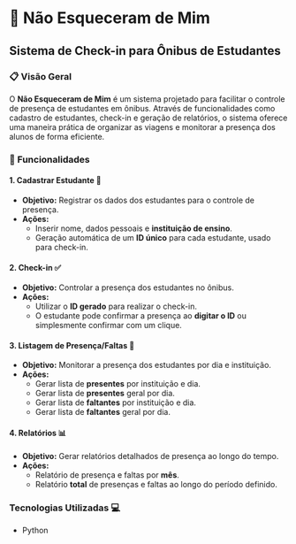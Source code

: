 # 🚌 Não Esqueceram de Mim 
## Sistema de Check-in para Ônibus de Estudantes

### 📋 Visão Geral 
O **Não Esqueceram de Mim** é um sistema projetado para facilitar o controle de presença de estudantes em ônibus. Através de funcionalidades como cadastro de estudantes, check-in e geração de relatórios, o sistema oferece uma maneira prática de organizar as viagens e monitorar a presença dos alunos de forma eficiente.

### 🚀 Funcionalidades 

#### 1. Cadastrar Estudante 📝
- **Objetivo:** Registrar os dados dos estudantes para o controle de presença.
- **Ações:**
  - Inserir nome, dados pessoais e **instituição de ensino**.
  - Geração automática de um **ID único** para cada estudante, usado para check-in.
  
#### 2. Check-in ✅
- **Objetivo:** Controlar a presença dos estudantes no ônibus.
- **Ações:**
  - Utilizar o **ID gerado** para realizar o check-in.
  - O estudante pode confirmar a presença ao **digitar o ID** ou simplesmente confirmar com um clique.

#### 3. Listagem de Presença/Faltas 📅
- **Objetivo:** Monitorar a presença dos estudantes por dia e instituição.
- **Ações:**
  - Gerar lista de **presentes** por instituição e dia.
  - Gerar lista de **presentes** geral por dia.
  - Gerar lista de **faltantes** por instituição e dia.
  - Gerar lista de **faltantes** geral por dia.

#### 4. Relatórios 📊
- **Objetivo:** Gerar relatórios detalhados de presença ao longo do tempo.
- **Ações:**
  - Relatório de presença e faltas por **mês**.
  - Relatório **total** de presenças e faltas ao longo do período definido.

### Tecnologias Utilizadas 💻
- Python
